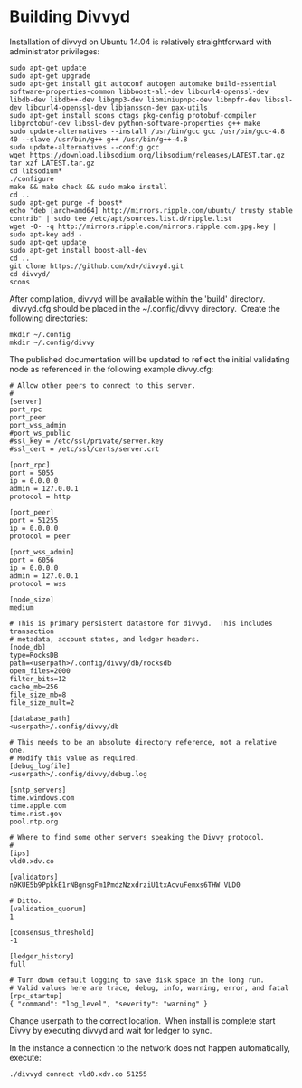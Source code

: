 # Building Divvyd

Installation of divvyd on Ubuntu 14.04 is relatively straightforward with administrator privileges:

```
sudo apt-get update
sudo apt-get upgrade
sudo apt-get install git autoconf autogen automake build-essential software-properties-common libboost-all-dev libcurl4-openssl-dev libdb-dev libdb++-dev libgmp3-dev libminiupnpc-dev libmpfr-dev libssl-dev libcurl4-openssl-dev libjansson-dev pax-utils
sudo apt-get install scons ctags pkg-config protobuf-compiler libprotobuf-dev libssl-dev python-software-properties g++ make
sudo update-alternatives --install /usr/bin/gcc gcc /usr/bin/gcc-4.8 40 --slave /usr/bin/g++ g++ /usr/bin/g++-4.8
sudo update-alternatives --config gcc
wget https://download.libsodium.org/libsodium/releases/LATEST.tar.gz
tar xzf LATEST.tar.gz
cd libsodium*
./configure
make && make check && sudo make install
cd ..
sudo apt-get purge -f boost*
echo "deb [arch=amd64] http://mirrors.ripple.com/ubuntu/ trusty stable contrib" | sudo tee /etc/apt/sources.list.d/ripple.list 
wget -O- -q http://mirrors.ripple.com/mirrors.ripple.com.gpg.key | sudo apt-key add -
sudo apt-get update
sudo apt-get install boost-all-dev
cd ..
git clone https://github.com/xdv/divvyd.git
cd divvyd/
scons
```

After compilation, divvyd will be available within the 'build' directory.  divvyd.cfg should be placed in the ~/.config/divvy directory.  Create the following directories:

```
mkdir ~/.config
mkdir ~/.config/divvy
```

The published documentation will be updated to reflect the initial validating node as referenced in the following example divvy.cfg:

```
# Allow other peers to connect to this server.
#
[server]
port_rpc
port_peer
port_wss_admin
#port_ws_public
#ssl_key = /etc/ssl/private/server.key
#ssl_cert = /etc/ssl/certs/server.crt

[port_rpc]
port = 5055
ip = 0.0.0.0
admin = 127.0.0.1
protocol = http

[port_peer]
port = 51255
ip = 0.0.0.0
protocol = peer

[port_wss_admin]
port = 6056
ip = 0.0.0.0
admin = 127.0.0.1
protocol = wss

[node_size]
medium

# This is primary persistent datastore for divvyd.  This includes transaction
# metadata, account states, and ledger headers.
[node_db]
type=RocksDB
path=<userpath>/.config/divvy/db/rocksdb
open_files=2000
filter_bits=12
cache_mb=256
file_size_mb=8
file_size_mult=2

[database_path]
<userpath>/.config/divvy/db

# This needs to be an absolute directory reference, not a relative one.
# Modify this value as required.
[debug_logfile]
<userpath>/.config/divvy/debug.log

[sntp_servers]
time.windows.com
time.apple.com
time.nist.gov
pool.ntp.org

# Where to find some other servers speaking the Divvy protocol.
#
[ips]
vld0.xdv.co

[validators]
n9KUE5b9PpkkE1rNBgnsgFm1PmdzNzxdrziU1txAcvuFemxs6THW VLD0

# Ditto.
[validation_quorum]
1

[consensus_threshold]
-1

[ledger_history]
full

# Turn down default logging to save disk space in the long run.
# Valid values here are trace, debug, info, warning, error, and fatal
[rpc_startup]
{ "command": "log_level", "severity": "warning" }
```

Change userpath to the correct location.  When install is complete start Divvy by executing divvyd and wait for ledger to sync.

In the instance a connection to the network does not happen automatically, execute:

```
./divvyd connect vld0.xdv.co 51255
```
